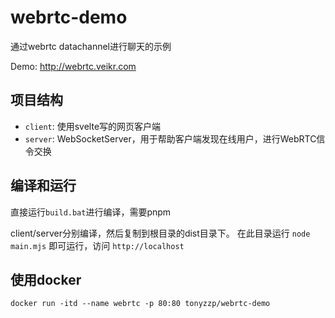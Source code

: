 # webrtc-demo

通过webrtc  datachannel进行聊天的示例

Demo: http://webrtc.veikr.com

## 项目结构

- `client`: 使用svelte写的网页客户端
- `server`: WebSocketServer，用于帮助客户端发现在线用户，进行WebRTC信令交换


## 编译和运行

直接运行`build.bat`进行编译，需要pnpm

client/server分别编译，然后复制到根目录的dist目录下。
在此目录运行 `node main.mjs` 即可运行，访问 `http://localhost`

## 使用docker

```
docker run -itd --name webrtc -p 80:80 tonyzzp/webrtc-demo
```

